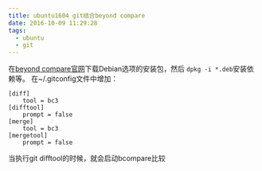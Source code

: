 ```yaml
---
title: ubuntu1604 git结合beyond compare
date: 2016-10-09 11:29:28
tags:
  - ubuntu
  - git
---
```

在[beyond compare官网](http://www.scootersoftware.com/download.php)下载Debian选项的安装包，然后
``dpkg -i *.deb``安装依赖等。
在~/.gitconfig文件中增加：
```
[diff]
    tool = bc3
[difftool]
    prompt = false
[merge]
    tool = bc3
[mergetool]
    prompt = false
```
当执行git difftool的时候，就会启动bcompare比较